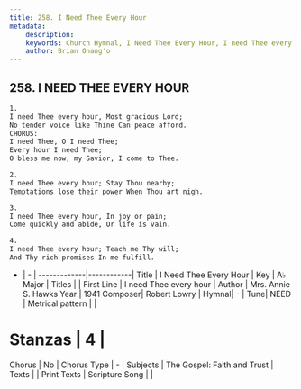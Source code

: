 ```yaml
---
title: 258. I Need Thee Every Hour
metadata:
    description: 
    keywords: Church Hymnal, I Need Thee Every Hour, I need Thee every hour, 
    author: Brian Onang'o
---
```



## 258. I NEED THEE EVERY HOUR

```txt
1.
I need Thee every hour, Most gracious Lord;
No tender voice like Thine Can peace afford.
CHORUS:
I need Thee, O I need Thee;
Every hour I need Thee;
O bless me now, my Savior, I come to Thee.

2.
I need Thee every hour; Stay Thou nearby;
Temptations lose their power When Thou art nigh.

3.
I need Thee every hour, In joy or pain;
Come quickly and abide, Or life is vain.

4.
I need Thee every hour; Teach me Thy will;
And Thy rich promises In me fulfill.

```

- |   -  |
-------------|------------|
Title | I Need Thee Every Hour |
Key | A♭ Major |
Titles |  |
First Line | I need Thee every hour |
Author | Mrs. Annie S. Hawks
Year | 1941
Composer| Robert Lowry |
Hymnal|  - |
Tune| NEED |
Metrical pattern | |
# Stanzas | 4 |
Chorus | No |
Chorus Type | - |
Subjects | The Gospel: Faith and Trust |
Texts |  |
Print Texts | 
Scripture Song |  |
  
